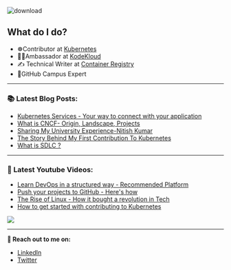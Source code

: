![download](https://user-images.githubusercontent.com/86051118/219541058-2333a156-367a-4a4a-83d7-082176d96d96.png)

## What do I do?

- ☸️Contributor at [Kubernetes](https://kubernetes.io/) 
- 🧑‍🎓Ambassador at [KodeKloud](https://kodekloud.com/)
- ✍️ Technical Writer at [Container Registry](https://container-registry.com/)
- 🚩GitHub Campus Expert 

---

### 📚 Latest Blog Posts:
  <!-- BLOG-POST-LIST:START -->
- [Kubernetes Services - Your way to connect with your application](https://nitishblog.hashnode.dev/kubernetes-services-your-way-to-connect-with-your-application)
- [What is CNCF- Origin, Landscape, Projects](https://nitishblog.hashnode.dev/what-is-cncf-origin-landscape-projects)
- [Sharing My University Experience-Nitish Kumar](https://nitishblog.hashnode.dev/sharing-my-university-experience-nitish-kumar)
- [The Story Behind My First Contribution To Kubernetes](https://nitishblog.hashnode.dev/the-story-behind-my-first-contribution-to-kubernetes)
- [What is SDLC ?](https://nitishblog.hashnode.dev/what-is-sdlc)
<!-- BLOG-POST-LIST:END -->
  
  ---
  
  ### 🎥 Latest Youtube Videos:
  
  - [Learn DevOps in a structured way - Recommended Platform](https://youtu.be/OMzeMn_XeEg)
  - [Push your projects to GitHub - Here's how](https://youtu.be/qj4OXjEiB1A)
  - [The Rise of Linux - How it bought a revolution in Tech](https://youtu.be/v_i6vKN79Fg)
  - [How to get started with contributing to Kubernetes](https://www.youtube.com/watch?v=pGq1cMSKHZs&t=702s)

![](https://github.com/NitishKumar06/NitishKumar06/blob/main/ezgif-1-dddc365b19.gif)
  
  ---

<!--  -->

**🔗 Reach out to me on:**

- [LinkedIn](https://www.linkedin.com/in/nitishkumar06/)
- [Twitter](https://twitter.com/Nitishtwt06)

